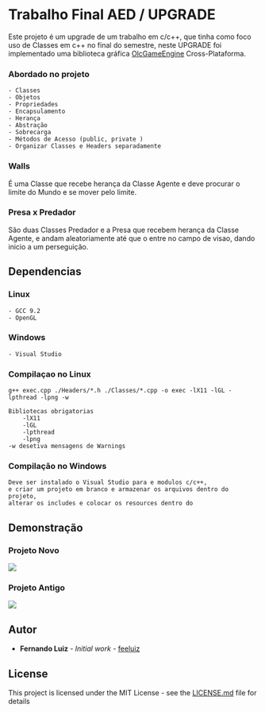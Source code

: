 # Trabalho Final AED / UPGRADE

Este projeto é um upgrade de um trabalho em c/c++, que tinha como foco uso de Classes em c++ no final do semestre, neste UPGRADE foi implementado uma biblioteca gráfica [OlcGameEngine](https://github.com/OneLoneCoder/olcPixelGameEngine/) Cross-Plataforma.
### Abordado no projeto
    - Classes 
    - Objetos 
    - Propriedades
    - Encapsulamento
    - Herança
    - Abstração
    - Sobrecarga
    - Métodos de Acesso (public, private )
    - Organizar Classes e Headers separadamente

### Walls
É uma Classe que recebe herança da Classe Agente e deve procurar o limite do Mundo e se mover pelo limite.
### Presa x Predador
São duas Classes Predador e a Presa que recebem herança da Classe Agente, e andam aleatoriamente até que o entre no campo de visao, dando inicio a um perseguição. 

## Dependencias
### Linux
    - GCC 9.2
    - OpenGL
### Windows
    - Visual Studio 
### Compilaçao no Linux
    g++ exec.cpp ./Headers/*.h ./Classes/*.cpp -o exec -lX11 -lGL -lpthread -lpng -w
    
    Bibliotecas obrigatorias
        -lX11 
        -lGL 
        -lpthread 
        -lpng 
    -w desetiva mensagens de Warnings

### Compilação no Windows
    Deve ser instalado o Visual Studio para e modulos c/c++,
    e criar um projeto em branco e armazenar os arquivos dentro do projeto,
    alterar os includes e colocar os resources dentro do

## Demonstração

### Projeto Novo
<img src="https://i.imgur.com/ezSSh3l.gif">

### Projeto Antigo
<img src="https://i.imgur.com/uBjIkEb.png">


## Autor

* **Fernando Luiz** - *Initial work* - [feeluiz](https://github.com/feeluiz)

## License

This project is licensed under the MIT License - see the [LICENSE.md](LICENSE.md) file for details
